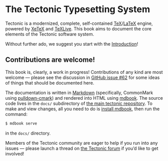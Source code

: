 # The Tectonic Typesetting System

Tectonic is a modernized, complete, self-contained
[TeX](https://en.wikipedia.org/wiki/TeX)/[LaTeX](https://www.latex-project.org/)
engine, powered by [XeTeX](http://xetex.sourceforge.net/) and
[TeXLive](https://www.tug.org/texlive/). This book aims to document the core
elements of the Tectonic software system.

Without further ado, we suggest you start with the [Introduction]!

[Introduction]: ./introduction/index.md


## Contributions are welcome!

This book is, clearly, a work in progress! Contributions of any kind are most
welcome — please see the discussion in
[GitHub issue #62](https://github.com/tectonic-typesetting/tectonic/issues/62)
for some ideas of things that should be documented here.

The documentation is written in [Markdown] (specifically, CommonMark using
[pulldown-cmark]) and rendered into HTML using [mdbook]. The source code lives
in the `docs/` subdirectory of [the main tectonic repository]. To make and view
changes, all you need to do is [install mdbook], then run the command:

```sh
$ mdbook serve
```

in the `docs/` directory.

[Markdown]: https://commonmark.org/
[pulldown-cmark]: https://crates.io/crates/pulldown-cmark
[mdbook]: https://rust-lang-nursery.github.io/mdBook/
[the main tectonic repository]: https://github.com/tectonic-typesetting/tectonic
[install mdbook]: https://github.com/rust-lang-nursery/mdBook#installation

Members of the Tectonic community are eager to help if you run into any issues —
please launch a thread on [the Tectonic forum] if you’d like to get involved!

[the Tectonic forum]: https://tectonic.newton.cx/
